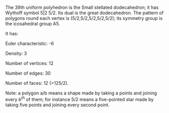 The 39th uniform polyhedron is the Small stellated dodecahedron; it has
Wythoff symbol 5|2 5/2. Its dual is the great dodecahedron. The pattern
of polygons round each vertex is (5/2,5/2,5/2,5/2,5/2); its symmetry
group is the icosahedral group A5.

It has:

Euler characteristic: -6

Density: 3

Number of vertices: 12

Number of edges: 30

Number of faces: 12 (=12<span>5/2</span>).

Note: a polygon a/b means a shape made by taking a points and joining
every $b^{th}$ of them; for instance 5/2 means a five-pointed star made
by taking five points and joining every second point.
